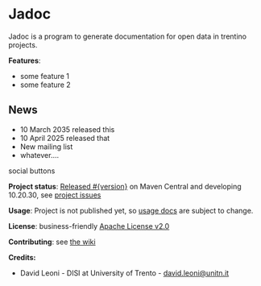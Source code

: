 

Jadoc
=======

Jadoc is a program to generate documentation for open data in trentino projects.


**Features**:

* some feature 1
* some feature 2

News
------

* 10 March 2035 released this
* 10 April 2025 released that
* New mailing list
* whatever.... 

social buttons

**Project status**: [Released #{version}]() on Maven Central and developing 10.20.30, see [project issues](../../issues)

**Usage**: Project is not published yet, so [usage docs](docs) are subject to change. 

**License**: business-friendly [Apache License v2.0](LICENSE.txt)

**Contributing**: see [the wiki](../../wiki)

**Credits:**

* David Leoni - DISI at University of Trento - david.leoni@unitn.it
